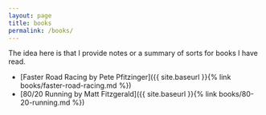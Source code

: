 ```yaml
---
layout: page
title: books
permalink: /books/
---
```


The idea here is that I provide notes or a summary of sorts for books I have read.

* [Faster Road Racing by Pete Pfitzinger]({{ site.baseurl }}{% link books/faster-road-racing.md %})
* [80/20 Running by Matt Fitzgerald]({{ site.baseurl }}{% link books/80-20-running.md %})
